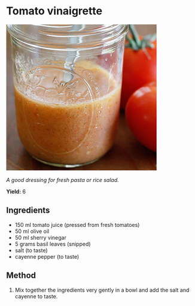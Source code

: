 # Tomato vinaigrette

![Tomato vinaigrette](resources/tomato.png)

*A good dressing for fresh pasta or rice salad.*

**Yield:** 6

## Ingredients
- 150 ml tomato juice (pressed from fresh tomatoes)
- 50 ml olive oil
- 50 ml sherry vinegar
- 5 grams basil leaves (snipped)
- salt (to taste)
- cayenne pepper (to taste)

## Method
1. Mix together the ingredients very gently in a bowl and add the salt and cayenne to taste.